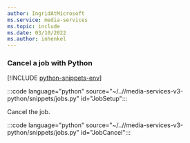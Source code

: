 ```yaml
---
author: IngridAtMicrosoft
ms.service: media-services
ms.topic: include
ms.date: 03/10/2022
ms.author: inhenkel
---
```


### Cancel a job with Python

[!INCLUDE [python-snippets-env](python-snippets-env.md)]

:::code language="python" source="~/..//media-services-v3-python/snippets/jobs.py" id="JobSetup":::

Cancel the job.

:::code language="python" source="~/..//media-services-v3-python/snippets/jobs.py" id="JobCancel":::
